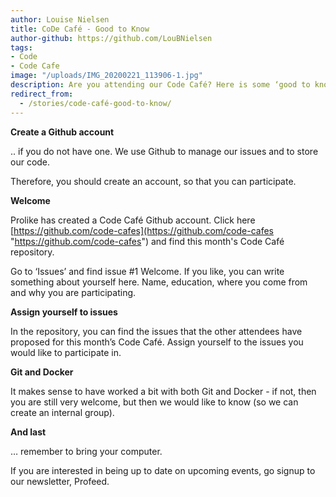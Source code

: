 ```yaml
---
author: Louise Nielsen
title: CoDe Café - Good to Know
author-github: https://github.com/LouBNielsen
tags:
- Code
- Code Cafe
image: "/uploads/IMG_20200221_113906-1.jpg"
description: Are you attending our Code Café? Here is some ‘good to know’ information.
redirect_from:
  - /stories/code-café-good-to-know/
---
```

**Create a Github account**

.. if you do not have one. We use Github to manage our issues and to store our code.

Therefore, you should create an account, so that you can participate.

**Welcome**

Prolike has created a Code Café Github account. Click here [https://github.com/code-cafes](https://github.com/code-cafes "https://github.com/code-cafes") and find this month's Code Café repository.

Go to ‘Issues’ and find issue #1 Welcome. If you like, you can write something about yourself here. Name, education, where you come from and why you are participating.

**Assign yourself to issues**

In the repository, you can find the issues that the other attendees have proposed for this month’s Code Café. Assign yourself to the issues you would like to participate in.

**Git and Docker**

It makes sense to have worked a bit with both Git and Docker - if not, then you are still very welcome, but then we would like to know (so we can create an internal group).

**And last**

… remember to bring your computer.

If you are interested in being up to date on upcoming events, go signup to our newsletter, Profeed.
